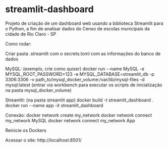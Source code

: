 # streamlit-dashboard
 Projeto de criação de um dashboard web usando a biblioteca Streamlit para o Python, a fim de analisar dados do Censo de escolas municipais da cidade de Rio Claro - SP

Como rodar:


Criar pasta .streamlit com o secrets.toml com as informações do banco de dados

MySQL:
(exemplo, crie como quiser)
docker run --name MySQL -e MYSQL_ROOT_PASSWORD=123 -e MYSQL_DATABASE=streamlit_db -p 3306:3306 -v path_to/mysql_docker_volume:/var/lib/mysql-files -d mysql:latest
(entrar via workbench para executar os scripts de inicialização na pasta mysql_docker_volume)

Streamlit:
(na pasta streamlit app)
docker build -t streamlit_dashboard .
docker run --name app -it streamlit_dashboard

Conexão:
docker network create my_network
docker network connect my_network MySQL
docker network connect my_network App

Reinicie os Dockers

Acessar o site:
http://localhost:8501/
